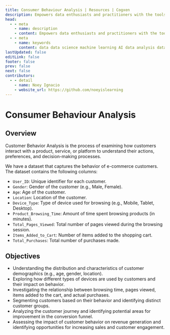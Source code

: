 ```yaml
---
title: Consumer Behaviour Analysis | Resources | Cogxen
description: Empowers data enthusiasts and practitioners with the tools and knowledge to unlock the potential of data.
head:
  - - meta
    - name: description
    - content: Empowers data enthusiasts and practitioners with the tools and knowledge to unlock the potential of data.
  - - meta
    - name: keywords
      content: data data science machine learning AI data analysis data-driven data enthusiasts data practitioners
lastUpdated: false
editLink: false
footer: false
prev: false
next: false
contributors:
  - - detail
    - name: Noey Ignacio
    - website_url: https://github.com/noeyislearning
---
```


# Consumer Behaviour Analysis

<DownloadBadge githubURL=""></DownloadBadge>

## Overview

Customer Behavior Analysis is the process of examining how customers interact with a product, service, or platform to understand their actions, preferences, and decision-making processes.

We have a dataset that captures the behavior of e-commerce customers. The dataset contains the following columns:

- `User_ID`: Unique identifier for each customer.
- `Gender`: Gender of the customer (e.g., Male, Female).
- `Age`: Age of the customer.
- `Location`: Location of the customer.
- `Device_Type`: Type of device used for browsing (e.g., Mobile, Tablet, Desktop).
- `Product_Browsing_Time`: Amount of time spent browsing products (in minutes).
- `Total_Pages_Viewed`: Total number of pages viewed during the browsing session.
- `Items_Added_to_Cart`: Number of items added to the shopping cart.
- `Total_Purchases`: Total number of purchases made.

## Objectives

- Understanding the distribution and characteristics of customer demographics (e.g., age, gender, location).
- Exploring how different types of devices are used by customers and their impact on behavior.
- Investigating the relationship between browsing time, pages viewed, items added to the cart, and actual purchases.
- Segmenting customers based on their behavior and identifying distinct customer groups.
- Analyzing the customer journey and identifying potential areas for improvement in the conversion funnel.
- Assessing the impact of customer behavior on revenue generation and identifying opportunities for increasing sales and customer engagement.
